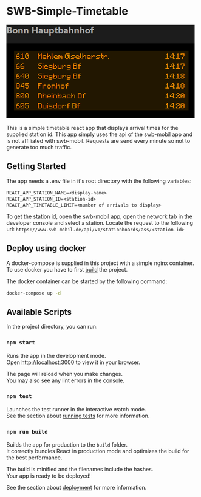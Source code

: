 # SWB-Simple-Timetable

![screenshot](/screenshot.png)

This is a simple timetable react app that displays arrival times for the supplied station id.
This app simply uses the api of the swb-mobil app and is not affiliated with swb-mobil.
Requests are send every minute so not to generate too much traffic.

## Getting Started

The app needs a .env file in it's root directory with the following variables:

```env
REACT_APP_STATION_NAME=<display-name>
REACT_APP_STATION_ID=<station-id>
REACT_APP_TIMETABLE_LIMIT=<number of arrivals to display>
```

To get the station id, open the [swb-mobil app](https://www.swb-mobil.de/), open the network tab in the developer console and select a station.
Locate the request to the following url: `https://www.swb-mobil.de/api/v1/stationboards/ass/<station-id>`

## Deploy using docker

A docker-compose is supplied in this project with a simple nginx container.
To use docker you have to first [build](#npm-run-build) the project.

The docker container can be started by the following command:

```bash
docker-compose up -d
```

## Available Scripts

In the project directory, you can run:

### `npm start`

Runs the app in the development mode.\
Open [http://localhost:3000](http://localhost:3000) to view it in your browser.

The page will reload when you make changes.\
You may also see any lint errors in the console.

### `npm test`

Launches the test runner in the interactive watch mode.\
See the section about [running tests](https://facebook.github.io/create-react-app/docs/running-tests) for more information.

### `npm run build`

Builds the app for production to the `build` folder.\
It correctly bundles React in production mode and optimizes the build for the best performance.

The build is minified and the filenames include the hashes.\
Your app is ready to be deployed!

See the section about [deployment](https://facebook.github.io/create-react-app/docs/deployment) for more information.
